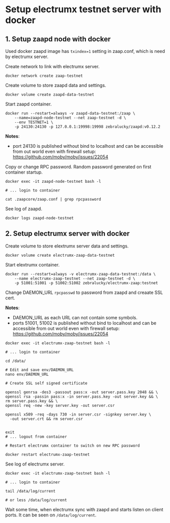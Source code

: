 # Setup electrumx testnet server with docker

## 1. Setup zaapd node with docker

Used docker zaapd image has `txindex=1` setting in zaap.conf,
which is need by electrumx server.

Create network to link with electrumx server.

```
docker network create zaap-testnet
```

Create volume to store zaapd data and settings.

```
docker volume create zaapd-data-testnet
```

Start zaapd container.

```
docker run --restart=always -v zaapd-data-testnet:/zaap \
    --name=zaapd-node-testnet --net zaap-testnet -d \
    --env TESTNET=1 \
    -p 24130:24130 -p 127.0.0.1:19998:19998 zebralucky/zaapd:v0.12.2
```

**Notes**:
 - port 24130 is published without bind to localhost and can be
 accessible from out world even with firewall setup:
 https://github.com/moby/moby/issues/22054

Copy or change RPC password. Random password generated
on first container startup.

```
docker exec -it zaapd-node-testnet bash -l

# ... login to container

cat .zaapcore/zaap.conf | grep rpcpassword
```

See log of zaapd.

```
docker logs zaapd-node-testnet
```

## 2. Setup electrumx server with docker

Create volume to store elextrumx server data and settings.

```
docker volume create electrumx-zaap-data-testnet
```

Start elextrumx container.

```
docker run --restart=always -v electrumx-zaap-data-testnet:/data \
    --name electrumx-zaap-testnet --net zaap-testnet -d \
    -p 51001:51001 -p 51002:51002 zebralucky/electrumx-zaap:testnet
```

Change DAEMON_URL `rpcpasswd` to password from zaapd and creaate SSL cert.

**Notes**:
 - DAEMON_URL as each URL can not contain some symbols.
 - ports 51001, 51002 is published without bind to localhost and can be
 accessible from out world even with firewall setup:
 https://github.com/moby/moby/issues/22054

```
docker exec -it electrumx-zaap-testnet bash -l

# ... login to container

cd /data/

# Edit and save env/DAEMON_URL
nano env/DAEMON_URL

# Create SSL self signed certificate

openssl genrsa -des3 -passout pass:x -out server.pass.key 2048 && \
openssl rsa -passin pass:x -in server.pass.key -out server.key && \
rm server.pass.key && \
openssl req -new -key server.key -out server.csr

openssl x509 -req -days 730 -in server.csr -signkey server.key \
  -out server.crt && rm server.csr


exit
# ... logout from container

# Restart electrumx container to switch on new RPC password

docker restart electrumx-zaap-testnet
```

See log of electrumx server.

```
docker exec -it electrumx-zaap-testnet bash -l

# ... login to container

tail /data/log/current

# or less /data/log/current
```

Wait some time, when electrumx sync with zaapd and
starts listen on client ports. It can be seen on `/data/log/current`.

